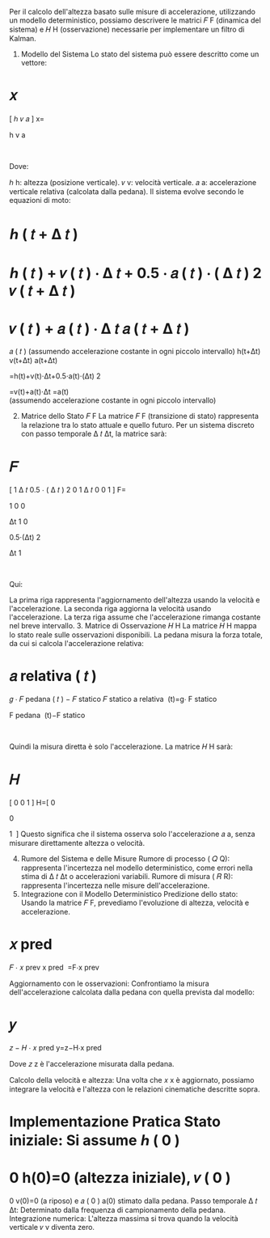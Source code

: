 Per il calcolo dell'altezza basato sulle misure di accelerazione, utilizzando un modello deterministico, possiamo descrivere le matrici 
𝐹
F (dinamica del sistema) e 
𝐻
H (osservazione) necessarie per implementare un filtro di Kalman.

1. Modello del Sistema
Lo stato del sistema può essere descritto come un vettore:

𝑥
=
[
ℎ
𝑣
𝑎
]
x= 
​
  
h
v
a
​
  
​
 
Dove:

ℎ
h: altezza (posizione verticale).
𝑣
v: velocità verticale.
𝑎
a: accelerazione verticale relativa (calcolata dalla pedana).
Il sistema evolve secondo le equazioni di moto:

ℎ
(
𝑡
+
Δ
𝑡
)
=
ℎ
(
𝑡
)
+
𝑣
(
𝑡
)
⋅
Δ
𝑡
+
0.5
⋅
𝑎
(
𝑡
)
⋅
(
Δ
𝑡
)
2
𝑣
(
𝑡
+
Δ
𝑡
)
=
𝑣
(
𝑡
)
+
𝑎
(
𝑡
)
⋅
Δ
𝑡
𝑎
(
𝑡
+
Δ
𝑡
)
=
𝑎
(
𝑡
)
(assumendo accelerazione costante in ogni piccolo intervallo)
h(t+Δt)
v(t+Δt)
a(t+Δt)
​
  
=h(t)+v(t)⋅Δt+0.5⋅a(t)⋅(Δt) 
2
 
=v(t)+a(t)⋅Δt
=a(t)(assumendo accelerazione costante in ogni piccolo intervallo)
​
 
2. Matrice dello Stato 
𝐹
F
La matrice 
𝐹
F (transizione di stato) rappresenta la relazione tra lo stato attuale e quello futuro. Per un sistema discreto con passo temporale 
Δ
𝑡
Δt, la matrice sarà:

𝐹
=
[
1
Δ
𝑡
0.5
⋅
(
Δ
𝑡
)
2
0
1
Δ
𝑡
0
0
1
]
F= 
​
  
1
0
0
​
  
Δt
1
0
​
  
0.5⋅(Δt) 
2
 
Δt
1
​
  
​
 
Qui:

La prima riga rappresenta l'aggiornamento dell'altezza usando la velocità e l'accelerazione.
La seconda riga aggiorna la velocità usando l'accelerazione.
La terza riga assume che l'accelerazione rimanga costante nel breve intervallo.
3. Matrice di Osservazione 
𝐻
H
La matrice 
𝐻
H mappa lo stato reale sulle osservazioni disponibili. La pedana misura la forza totale, da cui si calcola l'accelerazione relativa:

𝑎
relativa
(
𝑡
)
=
𝑔
⋅
𝐹
pedana
(
𝑡
)
−
𝐹
statico
𝐹
statico
a 
relativa
​
 (t)=g⋅ 
F 
statico
​
 
F 
pedana
​
 (t)−F 
statico
​
 
​
 
Quindi la misura diretta è solo l'accelerazione. La matrice 
𝐻
H sarà:

𝐻
=
[
0
0
1
]
H=[ 
0
​
  
0
​
  
1
​
 ]
Questo significa che il sistema osserva solo l'accelerazione 
𝑎
a, senza misurare direttamente altezza o velocità.

4. Rumore del Sistema e delle Misure
Rumore di processo (
𝑄
Q): rappresenta l'incertezza nel modello deterministico, come errori nella stima di 
Δ
𝑡
Δt o accelerazioni variabili.
Rumore di misura (
𝑅
R): rappresenta l'incertezza nelle misure dell'accelerazione.
5. Integrazione con il Modello Deterministico
Predizione dello stato: Usando la matrice 
𝐹
F, prevediamo l'evoluzione di altezza, velocità e accelerazione.

𝑥
pred
=
𝐹
⋅
𝑥
prev
x 
pred
​
 =F⋅x 
prev
​
 
Aggiornamento con le osservazioni: Confrontiamo la misura dell'accelerazione calcolata dalla pedana con quella prevista dal modello:

𝑦
=
𝑧
−
𝐻
⋅
𝑥
pred
y=z−H⋅x 
pred
​
 
Dove 
𝑧
z è l'accelerazione misurata dalla pedana.

Calcolo della velocità e altezza: Una volta che 
𝑥
x è aggiornato, possiamo integrare la velocità e l'altezza con le relazioni cinematiche descritte sopra.

Implementazione Pratica
Stato iniziale: Si assume 
ℎ
(
0
)
=
0
h(0)=0 (altezza iniziale), 
𝑣
(
0
)
=
0
v(0)=0 (a riposo) e 
𝑎
(
0
)
a(0) stimato dalla pedana.
Passo temporale 
Δ
𝑡
Δt: Determinato dalla frequenza di campionamento della pedana.
Integrazione numerica: L'altezza massima si trova quando la velocità verticale 
𝑣
v diventa zero.
